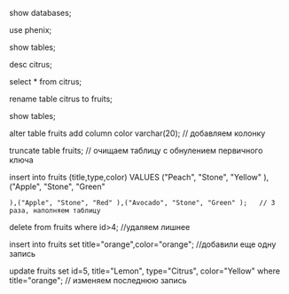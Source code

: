 show databases;

use phenix;

show tables;

desc citrus;

select * from citrus;

rename table citrus to fruits;

show tables;

alter table fruits add column color varchar(20); // добавляем колонку 

truncate table fruits;							// очищаем таблицу с обнулением первичного ключа

insert into fruits (title,type,color) VALUES ("Peach", "Stone", "Yellow" ),("Apple", "Stone", "Green" 

	),("Apple", "Stone", "Red" ),("Avocado", "Stone", "Green" );   // 3 раза, наполняем таблицу

delete from fruits where id>4; //удаляем лишнее

insert into fruits set title="orange",color="orange";  //добавили еще одну запись 

update fruits set id=5, title="Lemon", type="Citrus", color="Yellow" where title="orange"; // изменяем последнюю запись





